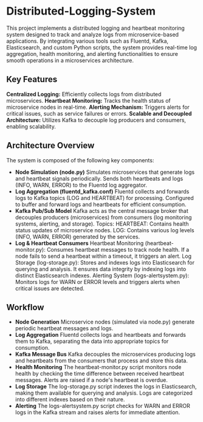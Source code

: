 # Distributed-Logging-System
This project implements a distributed logging and heartbeat monitoring system designed to track and analyze logs from microservice-based applications. By integrating various tools such as Fluentd, Kafka, Elasticsearch, and custom Python scripts, the system provides real-time log aggregation, health monitoring, and alerting functionalities to ensure smooth operations in a microservices architecture.

## Key Features
**Centralized Logging:** Efficiently collects logs from distributed microservices.
**Heartbeat Monitoring:** Tracks the health status of microservice nodes in real-time.
**Alerting Mechanism:** Triggers alerts for critical issues, such as service failures or errors.
**Scalable and Decoupled Architecture:** Utilizes Kafka to decouple log producers and consumers, enabling scalability.
## Architecture Overview
The system is composed of the following key components:

- **Node Simulation (node.py)**
Simulates microservices that generate logs and heartbeat signals periodically.
Sends both heartbeats and logs (INFO, WARN, ERROR) to the Fluentd log aggregator.
- **Log Aggregation (fluentd_kafka.conf)**
Fluentd collects and forwards logs to Kafka topics (LOG and HEARTBEAT) for processing.
Configured to buffer and forward logs and heartbeats for efficient consumption.
- **Kafka Pub/Sub Model**
Kafka acts as the central message broker that decouples producers (microservices) from consumers (log monitoring systems, alerting, and storage).
Topics:
HEARTBEAT: Contains health status updates of microservice nodes.
LOG: Contains various log levels (INFO, WARN, ERROR) generated by the services.
- **Log & Heartbeat Consumers**
Heartbeat Monitoring (heartbeat-monitor.py): Consumes heartbeat messages to track node health. If a node fails to send a heartbeat within a timeout, it triggers an alert.
Log Storage (log-storage.py): Stores and indexes logs into Elasticsearch for querying and analysis. It ensures data integrity by indexing logs into distinct Elasticsearch indexes.
Alerting System (logs-alertsystem.py): Monitors logs for WARN or ERROR levels and triggers alerts when critical issues are detected.
## Workflow
- **Node Generation**
Microservice nodes (simulated via node.py) generate periodic heartbeat messages and logs.
- **Log Aggregation**
Fluentd collects logs and heartbeats and forwards them to Kafka, separating the data into appropriate topics for consumption.
- **Kafka Message Bus**
Kafka decouples the microservices producing logs and heartbeats from the consumers that process and store this data.
- **Health Monitoring**
The heartbeat-monitor.py script monitors node health by checking the time difference between received heartbeat messages. Alerts are raised if a node's heartbeat is overdue.
- **Log Storage**
The log-storage.py script indexes the logs in Elasticsearch, making them available for querying and analysis. Logs are categorized into different indexes based on their nature.
- **Alerting**
The logs-alertsystem.py script checks for WARN and ERROR logs in the Kafka stream and raises alerts for immediate attention.
